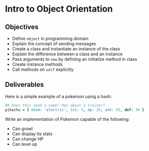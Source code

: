 # Intro to Object Orientation

## Objectives

* Define `object` in programming domain
* Explain the concept of sending messages
* Create a class and instantiate an instance of the class
* Explain the difference between a class and an instance
* Pass arguments to `new` by defining an initialize method in class
* Create instance methods
* Call methods on `self` explicitly

## Deliverables

Here is a simple example of a pokemon using a hash:

```ruby
## Does this need a name? How about a trainer?
pikachu = { kind: 'electric', lvl: 5, hp: 35, atk: 55, def: 30 }
```

Write an implementation of Pokemon capable of the following:

* Can growl
* Can display its stats
* Can change HP
* Can level up
